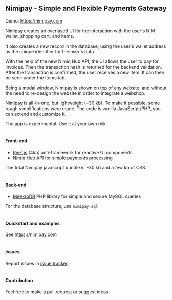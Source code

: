## Nimipay - Simple and Flexible Payments Gateway

Demo: https://nimipay.com

Nimipay creates an overlayed UI for the interaction with the user's NIM wallet, shopping cart, and items.

It also creates a new record in the database, using the user's wallet address as the unique identifier for the user's data.

With the help of the new Nimiq Hub API, the UI allows the user to pay for invoices. Then the transaction hash is returned for the backend validation. After the transaction is confirmed, the user receives a new item. It can then be seen under the Items tab.

Being a modal window, Nimipay is shown on top of any website, and without the need to re-design the website in order to integrate a webshop.

Nimipay is all-in-one, but lightweight (~30 kb). To make it possible, some rough simplifications were made. The code is vanilla JavaScript/PHP, you can extend and customize it.

The app is experimental. Use it at your own risk.
<br>
<br>

#### Front-end

- [Reef.js](https://github.com/cferdinandi/reef) (4kb) anti-framework for reactive UI components
- [Nimiq Hub API](https://nimiq.github.io/hub/quick-start) for simple payments processing

The total Nimipay javascript bundle is ~30 kb and a few kb of CSS.
<br>
<br>

#### Back-end

- [MeekroDB](https://meekro.com/) PHP library for simple and secure MySQL queries

For the database structure, use `nimipay.sql`
<br>
<br>

#### Quickstart and examples

See https://nimipay.com
<br>
<br>

#### Issues

Report issues in [issue tracker](https://github.com/giekaton/nimipay/issues).
<br>
<br>

#### Contribution

Feel free to make a pull request or suggest ideas.
<br>
<br>
